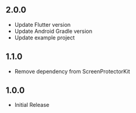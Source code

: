 ## 2.0.0

* Update Flutter version
* Update Android Gradle version
* Update example project

## 1.1.0

* Remove dependency from ScreenProtectorKit

## 1.0.0

* Initial Release
